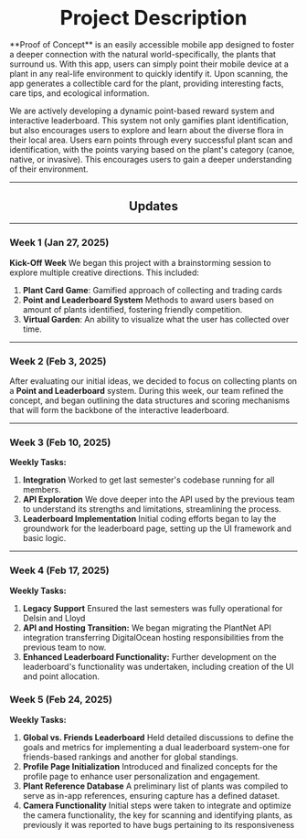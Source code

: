 <h1 style="text-align: center; font-size: 2.5em; margin-bottom: 0.5em;"> Project Description </h1>
**Proof of Concept**  is an easily accessible mobile app designed to foster a deeper connection with the natural world-specifically, the plants that surround us. With this app, users can simply point their mobile device at a plant in any real-life environment to quickly identify it. Upon scanning, the app generates a collectible card for the plant, providing interesting facts, care tips, and ecological information.

We are actively developing a dynamic point-based reward system and interactive leaderboard. This system not only gamifies plant identification, but also encourages users to explore and learn about the diverse flora in their local area. Users earn points through every successful plant scan and identification, with the points varying based on the plant's category (canoe, native, or invasive). This encourages users to gain a deeper understanding of their environment.

---

<h2 style="text-align: center;"> Updates </h2>

---

### Week 1 (Jan 27, 2025) 
**Kick-Off Week**
We began this project with a brainstorming session to explore multiple creative directions. This included:
1. **Plant Card Game**: Gamified approach of collecting and trading cards
2. **Point and Leaderboard System** Methods to award users based on amount of plants identified, fostering friendly competition.
3. **Virtual Garden**: An ability to visualize what the user has collected over time.

---

### Week 2 (Feb 3, 2025)
After evaluating our initial ideas, we decided to focus on collecting plants on a **Point and Leaderboard** system. During this week, our team refined the concept, and began outlining the data structures and scoring mechanisms that will form the backbone of the interactive leaderboard.

---

### Week 3 (Feb 10, 2025) 

**Weekly Tasks:**
1. **Integration**
   Worked to get last semester's codebase running for all members.
2. **API Exploration**
   We dove deeper into the API used by the previous team to understand its strengths and limitations, streamlining the process.
3. **Leaderboard Implementation**
   Initial coding efforts began to lay the groundwork for the leaderboard page, setting up the UI framework and basic logic.

---

### Week 4 (Feb 17, 2025)

**Weekly Tasks:**
1. **Legacy Support**
   Ensured the last semesters was fully operational for Delsin and Lloyd
2. **API and Hosting Transition:**
   We began migrating the PlantNet API integration transferring DigitalOcean hosting responsibilities from the previous team to now.
3. **Enhanced Leaderboard Functionality:**
   Further development on the leaderboard's functionality was undertaken, including creation of the UI and point allocation.


### Week 5 (Feb 24, 2025)
**Weekly Tasks:**
1. **Global vs. Friends Leaderboard**
   Held detailed discussions to define the goals and metrics for implementing a dual leaderboard system-one for friends-based rankings and another for global standings.
2. **Profile Page Initialization**
   Introduced and finalized concepts for the profile page to enhance user personalization and engagement.
3. **Plant Reference Database**
   A preliminary list of plants was compiled to serve as in-app references, ensuring capture has a defined dataset.
4. **Camera Functionality**
   Initial steps were taken to integrate and optimize the camera functionality, the key for scanning and identifying plants, as previously it was reported to have bugs pertaining to its responsiveness
